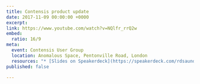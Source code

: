 ```yaml
---
title: Contensis product update
date: 2017-11-09 00:00:00 +0000
excerpt: 
link: https://www.youtube.com/watch?v=NQlfr_rrQ2w
embed:
  ratio: 16/9
meta:
  event: Contensis User Group
  location: Anomalous Space, Pentonville Road, London
  resources: "* [Slides on Speakerdeck](https://speakerdeck.com/rdsaunders/harmonising-content-and-code)\n"
published: false

---
```

